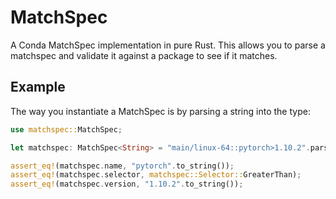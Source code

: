 # MatchSpec

A Conda MatchSpec implementation in pure Rust. This allows you to parse a matchspec and validate it against a package to see if it matches.

## Example

The way you instantiate a MatchSpec is by parsing a string into the type:

```rust
use matchspec::MatchSpec;

let matchspec: MatchSpec<String> = "main/linux-64::pytorch>1.10.2".parse();

assert_eq!(matchspec.name, "pytorch".to_string());
assert_eq!(matchspec.selector, matchspec::Selector::GreaterThan);
assert_eq!(matchspec.version, "1.10.2".to_string());
```
